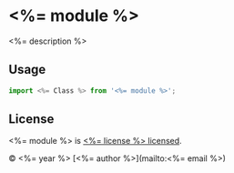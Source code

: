 # <%= module %>
<%= description %>

## Usage

```js
import <%= Class %> from '<%= module %>';
```

## License

<%= module %> is [<%= license %> licensed](./LICENSE).

© <%= year %> [<%= author %>](mailto:<%= email %>)

